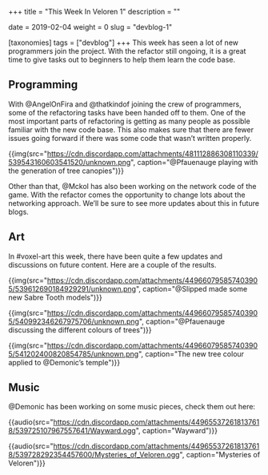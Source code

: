 +++
title = "This Week In Veloren 1"
description = ""

date = 2019-02-04
weight = 0
slug = "devblog-1"

[taxonomies]
tags = ["devblog"]
+++
This week has seen a lot of new programmers join the project. With the refactor still ongoing, it is a great time to give tasks out to beginners to help them learn the code base.

## Programming
With @AngelOnFira and @thatkindof joining the crew of programmers, some of the refactoring tasks have been handed off to them. One of the most important parts of refactoring is getting as many people as possible familiar with the new code base. This also makes sure that there are fewer issues going forward if there was some code that wasn’t written properly.

{{img(src="https://cdn.discordapp.com/attachments/481112886308110339/539543160603541520/unknown.png", caption="@Pfauenauge playing with the generation of tree canopies")}}

Other than that, @Mckol has also been working on the network code of the game. With the refactor comes the opportunity to change lots about the networking approach. We’ll be sure to see more updates about this in future blogs.

## Art
In #voxel-art this week, there have been quite a few updates and discussions on future content. Here are a couple of the results.

{{img(src="https://cdn.discordapp.com/attachments/449660795857403905/539612690184929291/unknown.png", caption="@Slipped made some new Sabre Tooth models")}}

{{img(src="https://cdn.discordapp.com/attachments/449660795857403905/540992346267975706/unknown.png", caption="@Pfauenauge discussing the different colours of trees")}}

{{img(src="https://cdn.discordapp.com/attachments/449660795857403905/541202400820854785/unknown.png", caption="The new tree colour applied to @Demonic’s temple")}}

## Music

@Demonic has been working on some music pieces, check them out here:

{{audio(src="https://cdn.discordapp.com/attachments/449655372618137618/539725107967557641/Wayward.ogg", caption="Wayward")}}

{{audio(src="https://cdn.discordapp.com/attachments/449655372618137618/539728292354457600/Mysteries_of_Veloren.ogg", caption="Mysteries of Veloren")}}
